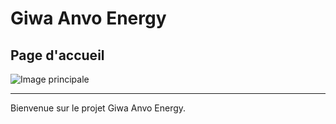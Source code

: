# Giwa Anvo Energy

## Page d'accueil

![Image principale](./assets/image.jpg)

---

Bienvenue sur le projet Giwa Anvo Energy.
